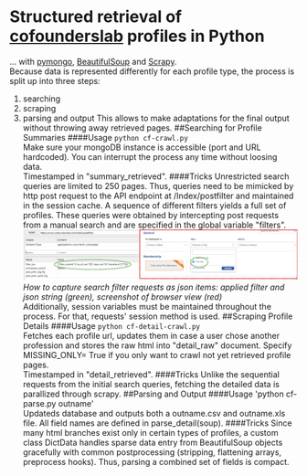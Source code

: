 # Structured retrieval of [cofounderslab](https://cofounderslab.com) profiles in Python 
... with [pymongo](https://api.mongodb.org/python/current/), [BeautifulSoup](https://pypi.python.org/pypi/BeautifulSoup/) and [Scrapy](http://scrapy.org). <br>
Because data is represented differently for each profile type, the process is split up into three steps: 
1. searching 
2. scraping 
3. parsing and output
This allows to make adaptations for the final output without throwing away retrieved pages.
##Searching for Profile Summaries
####Usage
`python cf-crawl.py` <br>
Make sure your mongoDB instance is accessible (port and URL hardcoded). You can interrupt the process any time without loosing data. <br>
Timestamped in "summary_retrieved".
####Tricks
Unrestricted search queries are limited to 250 pages. Thus, queries need to be mimicked by http post request to the API endpoint at /Index/postfilter and maintained in the session cache. A sequence of different filters yields a full set of profiles. These queries were obtained by intercepting post requests from a manual search and are specified in the global variable "filters". <br>
!["capturing filter requests as json items"](./screens/http_post_request_capture.png?raw=true "capturing filter requests as json items")
*How to capture search filter requests as json items: applied filter and json string (green), screenshot of browser view (red)*<br>
Additionally, session variables must be maintained throughout the process. For that, requests' session method is used.
##Scraping Profile Details
####Usage
`python cf-detail-crawl.py` <br>
Fetches each profile url, updates them in case a user chose another profession and stores the raw html into "detail_raw" document. Specify MISSING_ONLY= True if you only want to crawl not yet retrieved profile pages. <br>
Timestamped in "detail_retrieved".
####Tricks
Unlike the sequential requests from the initial search queries, fetching the detailed data is parallized through scrapy.
##Parsing and Output
####Usage
'python cf-parse.py outname' <br>
Updateds database and outputs both a outname.csv and outname.xls file. All field names are defined in parse_detail(soup).
####Tricks
Since many html branches exist only in certain types of profiles, a custom class DictData handles sparse data entry from BeautifulSoup objects gracefully with common postprocessing (stripping, flattening arrays, preprocess hooks). Thus, parsing a combined set of fields is compact.

